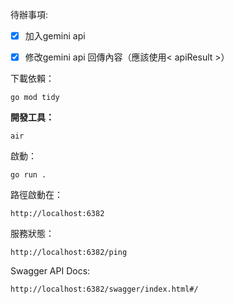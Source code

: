 待辦事項:
- [X] 加入gemini api
- [X] 修改gemini api 回傳內容（應該使用< apiResult >）


下載依賴：
```
go mod tidy
```

**開發工具：**
```
air
```

啟動：
```
go run .
```

路徑啟動在：
```
http://localhost:6382
```

服務狀態：
```
http://localhost:6382/ping
```

Swagger API Docs:
```
http://localhost:6382/swagger/index.html#/
```